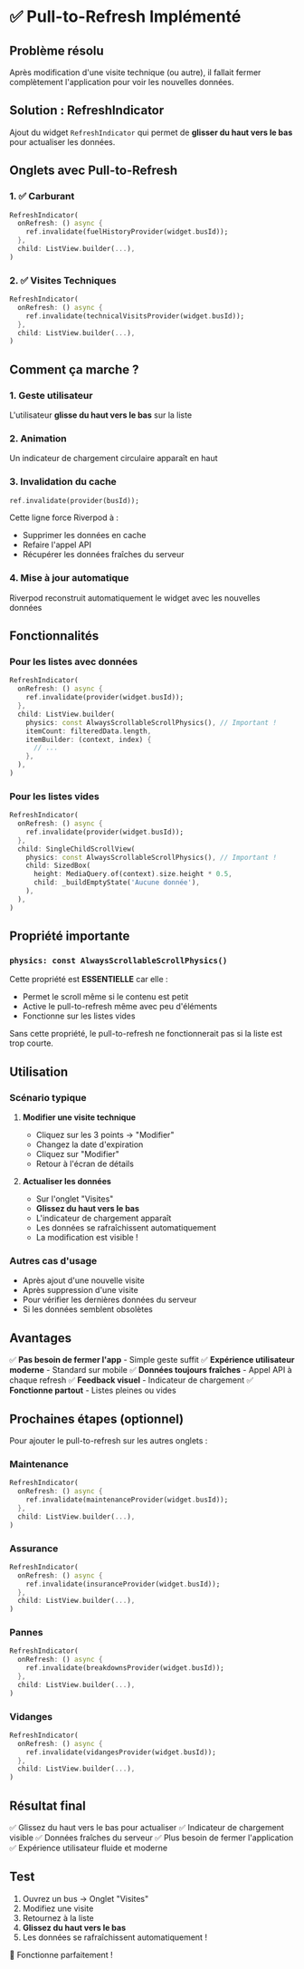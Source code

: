 # ✅ Pull-to-Refresh Implémenté

## Problème résolu

Après modification d'une visite technique (ou autre), il fallait fermer complètement l'application pour voir les nouvelles données.

## Solution : RefreshIndicator

Ajout du widget `RefreshIndicator` qui permet de **glisser du haut vers le bas** pour actualiser les données.

## Onglets avec Pull-to-Refresh

### 1. ✅ Carburant
```dart
RefreshIndicator(
  onRefresh: () async {
    ref.invalidate(fuelHistoryProvider(widget.busId));
  },
  child: ListView.builder(...),
)
```

### 2. ✅ Visites Techniques
```dart
RefreshIndicator(
  onRefresh: () async {
    ref.invalidate(technicalVisitsProvider(widget.busId));
  },
  child: ListView.builder(...),
)
```

## Comment ça marche ?

### 1. Geste utilisateur
L'utilisateur **glisse du haut vers le bas** sur la liste

### 2. Animation
Un indicateur de chargement circulaire apparaît en haut

### 3. Invalidation du cache
```dart
ref.invalidate(provider(busId));
```
Cette ligne force Riverpod à :
- Supprimer les données en cache
- Refaire l'appel API
- Récupérer les données fraîches du serveur

### 4. Mise à jour automatique
Riverpod reconstruit automatiquement le widget avec les nouvelles données

## Fonctionnalités

### Pour les listes avec données
```dart
RefreshIndicator(
  onRefresh: () async {
    ref.invalidate(provider(widget.busId));
  },
  child: ListView.builder(
    physics: const AlwaysScrollableScrollPhysics(), // Important !
    itemCount: filteredData.length,
    itemBuilder: (context, index) {
      // ...
    },
  ),
)
```

### Pour les listes vides
```dart
RefreshIndicator(
  onRefresh: () async {
    ref.invalidate(provider(widget.busId));
  },
  child: SingleChildScrollView(
    physics: const AlwaysScrollableScrollPhysics(), // Important !
    child: SizedBox(
      height: MediaQuery.of(context).size.height * 0.5,
      child: _buildEmptyState('Aucune donnée'),
    ),
  ),
)
```

## Propriété importante

### `physics: const AlwaysScrollableScrollPhysics()`

Cette propriété est **ESSENTIELLE** car elle :
- Permet le scroll même si le contenu est petit
- Active le pull-to-refresh même avec peu d'éléments
- Fonctionne sur les listes vides

Sans cette propriété, le pull-to-refresh ne fonctionnerait pas si la liste est trop courte.

## Utilisation

### Scénario typique

1. **Modifier une visite technique**
   - Cliquez sur les 3 points → "Modifier"
   - Changez la date d'expiration
   - Cliquez sur "Modifier"
   - Retour à l'écran de détails

2. **Actualiser les données**
   - Sur l'onglet "Visites"
   - **Glissez du haut vers le bas**
   - L'indicateur de chargement apparaît
   - Les données se rafraîchissent automatiquement
   - La modification est visible !

### Autres cas d'usage

- Après ajout d'une nouvelle visite
- Après suppression d'une visite
- Pour vérifier les dernières données du serveur
- Si les données semblent obsolètes

## Avantages

✅ **Pas besoin de fermer l'app** - Simple geste suffit
✅ **Expérience utilisateur moderne** - Standard sur mobile
✅ **Données toujours fraîches** - Appel API à chaque refresh
✅ **Feedback visuel** - Indicateur de chargement
✅ **Fonctionne partout** - Listes pleines ou vides

## Prochaines étapes (optionnel)

Pour ajouter le pull-to-refresh sur les autres onglets :

### Maintenance
```dart
RefreshIndicator(
  onRefresh: () async {
    ref.invalidate(maintenanceProvider(widget.busId));
  },
  child: ListView.builder(...),
)
```

### Assurance
```dart
RefreshIndicator(
  onRefresh: () async {
    ref.invalidate(insuranceProvider(widget.busId));
  },
  child: ListView.builder(...),
)
```

### Pannes
```dart
RefreshIndicator(
  onRefresh: () async {
    ref.invalidate(breakdownsProvider(widget.busId));
  },
  child: ListView.builder(...),
)
```

### Vidanges
```dart
RefreshIndicator(
  onRefresh: () async {
    ref.invalidate(vidangesProvider(widget.busId));
  },
  child: ListView.builder(...),
)
```

## Résultat final

✅ Glissez du haut vers le bas pour actualiser
✅ Indicateur de chargement visible
✅ Données fraîches du serveur
✅ Plus besoin de fermer l'application
✅ Expérience utilisateur fluide et moderne

## Test

1. Ouvrez un bus → Onglet "Visites"
2. Modifiez une visite
3. Retournez à la liste
4. **Glissez du haut vers le bas**
5. Les données se rafraîchissent automatiquement !

🎉 Fonctionne parfaitement !
